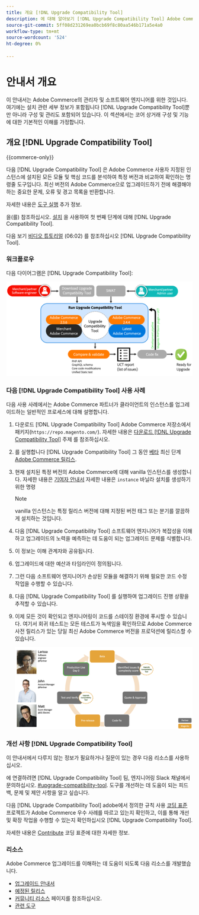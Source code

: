 ```yaml
---
title: 개요 [!DNL Upgrade Compatibility Tool]
description: 에 대해 알아보기 [!DNL Upgrade Compatibility Tool] Adobe Commerce 프로젝트에 어떻게 도움을 줄 수 있습니까?
source-git-commit: 5ff08d231269ea0bcb69f8c80aa546b171a5e4a0
workflow-type: tm+mt
source-wordcount: '524'
ht-degree: 0%

---
```



# 안내서 개요

이 안내서는 Adobe Commerce의 관리자 및 소프트웨어 엔지니어를 위한 것입니다. 여기에는 설치 관련 세부 정보가 포함됩니다 [!DNL Upgrade Compatibility Tool]뿐만 아니라 구성 및 관리도 포함되어 있습니다. 이 섹션에서는 코어 상거래 구성 및 기능에 대한 기본적인 이해를 가정합니다.

## 개요 [!DNL Upgrade Compatibility Tool]

{{commerce-only}}

다음 [!DNL Upgrade Compatibility Tool] 은 Adobe Commerce 사용자 지정된 인스턴스에 설치된 모든 모듈 및 핵심 코드를 분석하여 특정 버전과 비교하여 확인하는 명령줄 도구입니다. 최신 버전의 Adobe Commerce으로 업그레이드하기 전에 해결해야 하는 중요한 문제, 오류 및 경고 목록을 반환합니다.

자세한 내용은 [도구 실행](../upgrade-compatibility-tool/run.md) 추가 정보.

을(를) 참조하십시오. [설치](../upgrade-compatibility-tool/install.md) 을 사용하여 첫 번째 단계에 대해 [!DNL Upgrade Compatibility Tool].

다음 보기 [비디오 튜토리얼](https://experienceleague.adobe.com/docs/commerce-learn/tutorials/upgrade/upgrade-compatibility-tool-overview.html?lang=en) (06:02) 를 참조하십시오 [!DNL Upgrade Compatibility Tool].

### 워크플로우

다음 다이어그램은 [!DNL Upgrade Compatibility Tool]:

![[!DNL Upgrade Compatibility Tool] 다이어그램](../../assets/upgrade-guide/uct-diagram-v5.png)

### 다음 [!DNL Upgrade Compatibility Tool] 사용 사례

다음 사용 사례에서는 Adobe Commerce 파트너가 클라이언트의 인스턴스를 업그레이드하는 일반적인 프로세스에 대해 설명합니다.

1. 다운로드 [!DNL Upgrade Compatibility Tool] Adobe Commerce 저장소에서 패키지(`https://repo.magento.com/`). 자세한 내용은 [다운로드 [!DNL Upgrade Compatibility Tool]](../upgrade-compatibility-tool/install.md#download-the-upgrade-compatibility-tool) 주제 를 참조하십시오.
1. 를 실행합니다 [!DNL Upgrade Compatibility Tool] 그 동안 [베타](https://devdocs.magento.com/release/beta-program.html) 최신 단계 [Adobe Commerce 릴리스](https://devdocs.magento.com/release/).
1. 현재 설치된 특정 버전의 Adobe Commerce에 대해 vanilla 인스턴스를 생성합니다. 자세한 내용은 [기여자 안내서](https://devdocs.magento.com/contributor-guide/contributing.html#vanilla-pr) 자세한 내용은 `instance` 바닐라 설치를 생성하기 위한 명령

   >[!NOTE]
   >
   >vanilla 인스턴스는 특정 릴리스 버전에 대해 지정된 버전 태그 또는 분기를 깔끔하게 설치하는 것입니다.

1. 다음 [!DNL Upgrade Compatibility Tool] 소프트웨어 엔지니어가 복잡성을 이해하고 업그레이드의 노력을 예측하는 데 도움이 되는 업그레이드 문제를 식별합니다.
1. 이 정보는 이해 관계자와 공유됩니다.
1. 업그레이드에 대한 예산과 타임라인이 정의됩니다.
1. 그런 다음 소프트웨어 엔지니어가 손상된 모듈을 해결하기 위해 필요한 코드 수정 작업을 수행할 수 있습니다.
1. 다음 [!DNL Upgrade Compatibility Tool] 를 실행하여 업그레이드 진행 상황을 추적할 수 있습니다.
1. 이제 모든 것이 확인되고 엔지니어링이 코드를 스테이징 환경에 푸시할 수 있습니다. 여기서 회귀 테스트는 모든 테스트가 녹색임을 확인하므로 Adobe Commerce 사전 릴리스가 있는 당일 최신 Adobe Commerce 버전을 프로덕션에 릴리스할 수 있습니다.

   ![[!DNL Upgrade Compatibility Tool] 대상자](../../assets/upgrade-guide/audience-uct-v3.png)

### 개선 사항 [!DNL Upgrade Compatibility Tool]

이 안내서에서 다루지 않는 정보가 필요하거나 질문이 있는 경우 다음 리소스를 사용하십시오.

에 연결하려면 [!DNL Upgrade Compatibility Tool] 팀, 엔지니어링 Slack 채널에서 문의하십시오. [#upgrade-compatibility-tool](https://magentocommeng.slack.com/archives/C019Y143U9F). 도구를 개선하는 데 도움이 되는 피드백, 문제 및 제안 사항을 알고 싶습니다.

다음 [!DNL Upgrade Compatibility Tool] adobe에서 정의한 규칙 사용 [코딩 표준](https://devdocs.magento.com/guides/v2.4/coding-standards/bk-coding-standards.html) 프로젝트가 Adobe Commerce 우수 사례를 따르고 있는지 확인하고, 이를 통해 개선 및 확장 작업을 수행할 수 있는지 확인하십시오 [!DNL Upgrade Compatibility Tool].

자세한 내용은 [Contribute](https://devdocs.magento.com/guides/v2.4/coding-standards/contributing.html)  코딩 표준에 대한 자세한 정보.

### 리소스

Adobe Commerce 업그레이드를 이해하는 데 도움이 되도록 다음 리소스를 개발했습니다.

- [업그레이드 안내서](https://experienceleague.adobe.com/docs/commerce-operations/upgrade-guide/overview.html)
- [예정된 릴리스](https://devdocs.magento.com/release/)
- [커뮤니티 리소스](https://devdocs.magento.com/community/resources/resources.html) 페이지를 참조하십시오.
- [관련 도구](https://experienceleague.adobe.com/docs/commerce-operations/upgrade-guide/related-tools.html)
